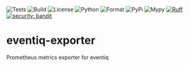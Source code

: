 ![Tests](https://github.com/asynq-io/eventiq-exporter/workflows/Tests/badge.svg)
![Build](https://github.com/asynq-io/eventiq-exporter/workflows/Publish/badge.svg)
![License](https://img.shields.io/github/license/asynq-io/eventiq-exporter)
![Python](https://img.shields.io/pypi/pyversions/eventiq-exporter)
![Format](https://img.shields.io/pypi/format/eventiq-exporter)
![PyPi](https://img.shields.io/pypi/v/eventiq-exporter)
![Mypy](https://img.shields.io/badge/mypy-checked-blue)
[![Ruff](https://img.shields.io/endpoint?url=https://raw.githubusercontent.com/charliermarsh/ruff/main/assets/badge/v1.json)](https://github.com/charliermarsh/ruff)
[![security: bandit](https://img.shields.io/badge/security-bandit-yellow.svg)](https://github.com/PyCQA/bandit)

# eventiq-exporter

Prometheus metrics exporter for eventiq
